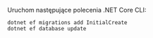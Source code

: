 
Uruchom następujące polecenia .NET Core CLI:

```dotnetcli
dotnet ef migrations add InitialCreate
dotnet ef database update
```
